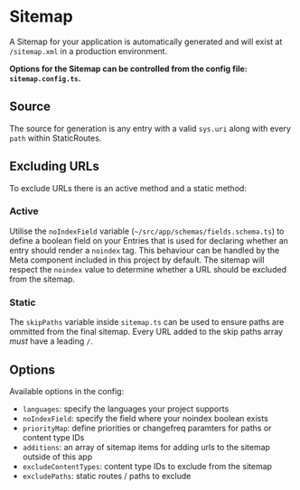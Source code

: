# Sitemap

A Sitemap for your application is automatically generated and will exist at `/sitemap.xml` in a production environment.

**Options for the Sitemap can be controlled from the config file: `sitemap.config.ts`.**

## Source

The source for generation is any entry with a valid `sys.uri` along with every `path` within StaticRoutes.

## Excluding URLs

To exclude URLs there is an active method and a static method:

### Active

Utilise the `noIndexField` variable (`~/src/app/schemas/fields.schema.ts`) to define a boolean field on your Entries that is used for declaring whether an entry should render a `noindex` tag. This behaviour can be handled by the Meta component included in this project by default. The sitemap will respect the `noindex` value to determine whether a URL should be excluded from the sitemap.

### Static

The `skipPaths` variable inside `sitemap.ts` can be used to ensure paths are ommitted from the final sitemap. Every URL added to the skip paths array _must_ have a leading `/`.

## Options

Available options in the config:

- `languages`: specify the languages your project supports
- `noIndexField`: specify the field where your noindex boolean exists
- `priorityMap`: define priorities or changefreq paramters for paths or content type IDs
- `additions`: an array of sitemap items for adding urls to the sitemap outside of this app
- `excludeContentTypes`: content type IDs to exclude from the sitemap
- `excludePaths`: static routes / paths to exclude
